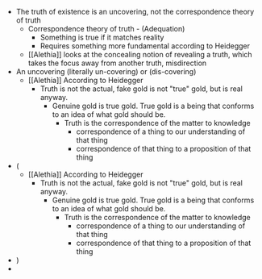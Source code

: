 - The truth of existence is an uncovering, not the correspondence theory of truth
    - Correspondence theory of truth - (Adequation)
        - Something is true if it matches reality
        - Requires something more fundamental according to Heidegger
    - [[Alethia]] looks at the concealing notion of revealing a truth, which takes the focus away from another truth, misdirection
- An uncovering (literally un-covering) or (dis-covering)
    - [[Alethia]] According to Heidegger
        - Truth is not the actual, fake gold is not "true" gold, but is real anyway.
            - Genuine gold is true gold. True gold is a being that conforms to an idea of what gold should be. 
                - Truth is the correspondence of the matter to knowledge
                    - correspondence of a thing to our understanding of that thing
                    - correspondence of that thing to a proposition of that thing
- (
    - [[Alethia]] According to Heidegger
        - Truth is not the actual, fake gold is not "true" gold, but is real anyway.
            - Genuine gold is true gold. True gold is a being that conforms to an idea of what gold should be. 
                - Truth is the correspondence of the matter to knowledge
                    - correspondence of a thing to our understanding of that thing
                    - correspondence of that thing to a proposition of that thing
- )
- 
